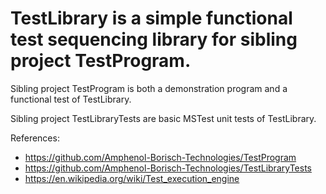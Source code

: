 # TestLibrary is a simple functional test sequencing library for sibling project TestProgram.
   
  Sibling project TestProgram is both a demonstration program and a functional test of TestLibrary.
  
  Sibling project TestLibraryTests are basic MSTest unit tests of TestLibrary.
  
  References:
  - https://github.com/Amphenol-Borisch-Technologies/TestProgram
  - https://github.com/Amphenol-Borisch-Technologies/TestLibraryTests
  - https://en.wikipedia.org/wiki/Test_execution_engine
